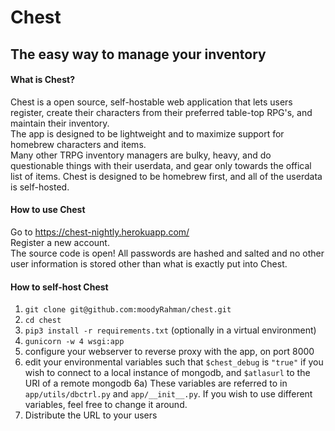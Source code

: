 # Chest
## The easy way to manage your inventory

#### What is Chest?
Chest is a open source, self-hostable web application that lets users register, create their characters from their preferred table-top RPG's, and maintain their inventory.  
The app is designed to be lightweight and to maximize support for homebrew characters and items.  
Many other TRPG inventory managers are bulky, heavy, and do questionable things with their userdata, and gear only towards the offical list of items. Chest is designed to be homebrew first, and all of the userdata is self-hosted. 

#### How to use Chest
Go to https://chest-nightly.herokuapp.com/  
Register a new account.  
The source code is open! All passwords are hashed and salted and no other user information is stored other than what is exactly put into Chest.

#### How to self-host Chest
1) `git clone git@github.com:moodyRahman/chest.git`
2) `cd chest`
3) `pip3 install -r requirements.txt` (optionally in a virtual environment)
4) `gunicorn -w 4 wsgi:app`
5) configure your webserver to reverse proxy with the app, on port 8000
6) edit your environmental variables such that `$chest_debug` is `"true"` if you wish to connect to a local instance of mongodb, and `$atlasurl` to the URI of a remote mongodb
  6a) These variables are referred to in `app/utils/dbctrl.py` and `app/__init__.py`. If you wish to use different variables, feel free to change it around. 
7) Distribute the URL to your users
